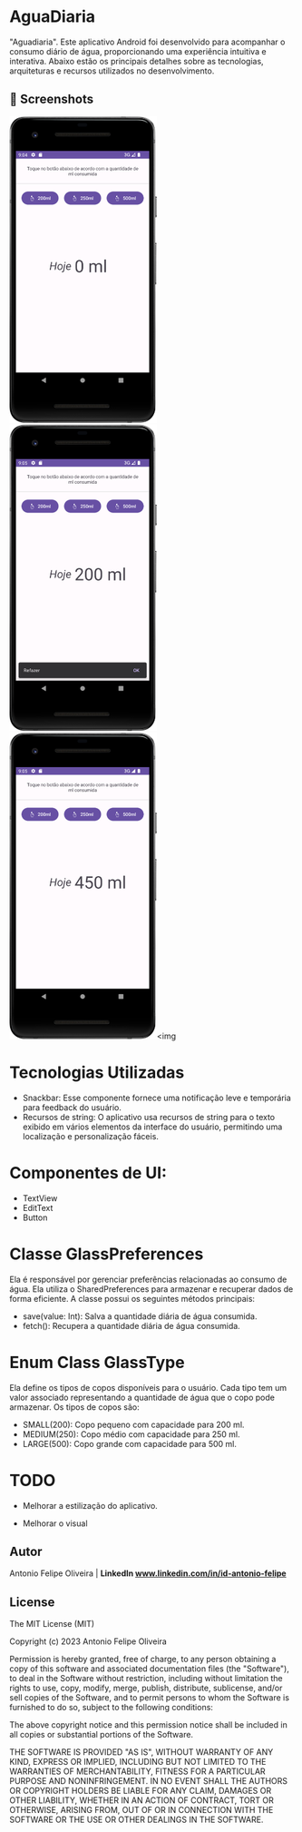 # AguaDiaria
 "Aguadiaria". Este aplicativo Android foi desenvolvido para acompanhar o consumo diário de água, proporcionando uma experiência intuitiva e interativa. Abaixo estão os principais detalhes sobre as tecnologias, arquiteturas e recursos utilizados no desenvolvimento.



## :camera_flash: Screenshots
<!-- You can add more screenshots here if you like -->

<img src="/result/Screenshot_1.png" width="260">&emsp;<img src="/result/Screenshot_2.png" width="260">&emsp;<img src="/result/Screenshot_3.png" width="260"><img 


# Tecnologias Utilizadas

* Snackbar: Esse componente fornece uma notificação leve e temporária para feedback do usuário.
* Recursos de string: O aplicativo usa recursos de string para o texto exibido em vários elementos da interface do usuário, permitindo uma localização e personalização fáceis.

# Componentes de UI:

* TextView
* EditText
* Button
  

# Classe GlassPreferences
Ela é responsável por gerenciar preferências relacionadas ao consumo de água. Ela utiliza o SharedPreferences para armazenar e recuperar dados de forma eficiente. A classe possui os seguintes métodos principais:

* save(value: Int): Salva a quantidade diária de água consumida.
* fetch(): Recupera a quantidade diária de água consumida.
  
  
# Enum Class GlassType
Ela define os tipos de copos disponíveis para o usuário. Cada tipo tem um valor associado representando a quantidade de água que o copo pode armazenar. Os tipos de copos são:

* SMALL(200): Copo pequeno com capacidade para 200 ml.
* MEDIUM(250): Copo médio com capacidade para 250 ml.
* LARGE(500): Copo grande com capacidade para 500 ml.

 

 # TODO

* Melhorar a estilização do aplicativo.
  
* Melhorar o visual

## Autor

Antonio Felipe Oliveira | **LinkedIn www.linkedin.com/in/id-antonio-felipe**



## License

The MIT License (MIT)

Copyright (c) 2023 Antonio Felipe Oliveira

Permission is hereby granted, free of charge, to any person obtaining a copy of
this software and associated documentation files (the "Software"), to deal in
the Software without restriction, including without limitation the rights to
use, copy, modify, merge, publish, distribute, sublicense, and/or sell copies of
the Software, and to permit persons to whom the Software is furnished to do so,
subject to the following conditions:

The above copyright notice and this permission notice shall be included in all
copies or substantial portions of the Software.

THE SOFTWARE IS PROVIDED "AS IS", WITHOUT WARRANTY OF ANY KIND, EXPRESS OR
IMPLIED, INCLUDING BUT NOT LIMITED TO THE WARRANTIES OF MERCHANTABILITY, FITNESS
FOR A PARTICULAR PURPOSE AND NONINFRINGEMENT. IN NO EVENT SHALL THE AUTHORS OR
COPYRIGHT HOLDERS BE LIABLE FOR ANY CLAIM, DAMAGES OR OTHER LIABILITY, WHETHER
IN AN ACTION OF CONTRACT, TORT OR OTHERWISE, ARISING FROM, OUT OF OR IN
CONNECTION WITH THE SOFTWARE OR THE USE OR OTHER DEALINGS IN THE SOFTWARE.
```
